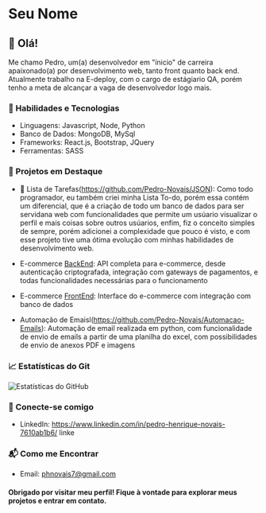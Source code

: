 # Seu Nome

## 👋 Olá!

Me chamo Pedro, um(a) desenvolvedor em "ínicio" de carreira apaixonado(a) por desenvolvimento web, tanto front quanto back end. Atualmente trabalho na E-deploy, com o cargo de estágiario QA, 
porém tenho a meta de alcançar a vaga de desenvolvedor logo mais.

### 🚀 Habilidades e Tecnologias

- Linguagens: Javascript, Node, Python
- Banco de Dados: MongoDB, MySql
- Frameworks: React.js, Bootstrap, JQuery
- Ferramentas: SASS

### 🔧 Projetos em Destaque

- 📝 Lista de Tarefas(https://github.com/Pedro-Novais/JSON): Como todo programador, eu também criei minha Lista To-do, porém essa contém um diferencial, que é a criação de todo um banco de dados para ser servidana web
  com funcionalidades que permite um usúario visualizar o perfil e mais coisas sobre outros usúarios, enfim, fiz o conceito simples de sempre, porém adicionei a complexidade que pouco é visto,
  e com esse projeto tive uma ótima evolução com minhas habilidades de desenvolvimento web.

  
- E-commerce [BackEnd](https://github.com/Pedro-Novais/e-commerce): API completa para e-commerce, desde autenticação criptografada, integração com gateways de pagamentos, e todas funcionalidades necessárias para o funcionamento
- E-commerce [FrontEnd](https://github.com/Pedro-Novais/e-commerce-UI): Interface do e-commerce com integração com banco de dados

- Automação de Emaisl(https://github.com/Pedro-Novais/Automacao-Emails): Automação de email realizada em python, com funcionalidade de envio de emails a partir de uma planilha do excel, com possibilidades de envio de anexos PDF e imagens

### 📈 Estatísticas do Git
![Estatísticas do GitHub](https://github-readme-stats.vercel.app/api?username=Pedro-Novais&show_icons=true&theme=dark)

### 🤝 Conecte-se comigo

- LinkedIn: https://www.linkedin.com/in/pedro-henrique-novais-7610ab1b6/
linke
### 📬 Como me Encontrar

- Email: phnovais7@gmail.com

#### Obrigado por visitar meu perfil! Fique à vontade para explorar meus projetos e entrar em contato.

